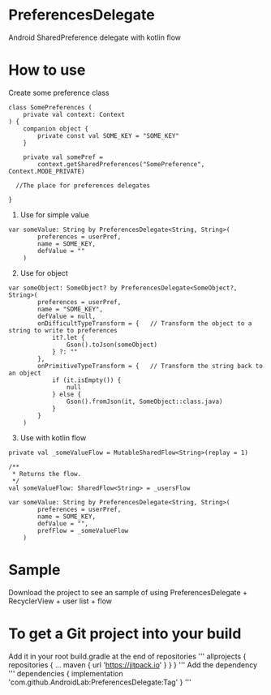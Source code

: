 # PreferencesDelegate
Android SharedPreference delegate with kotlin flow
# How to use
Create some preference class
```
class SomePreferences (
    private val context: Context
) {
    companion object {
        private const val SOME_KEY = "SOME_KEY"
    }

    private val somePref =
        context.getSharedPreferences("SomePreference", Context.MODE_PRIVATE)

  //The place for preferences delegates

}
```
1. Use for simple value
```
var someValue: String by PreferencesDelegate<String, String>(
        preferences = userPref,
        name = SOME_KEY,
        defValue = ""
    )
```

2. Use for object
```
var someObject: SomeObject? by PreferencesDelegate<SomeObject?, String>(
        preferences = userPref,
        name = "SOME_KEY",
        defValue = null,
        onDifficultTypeTransform = {   // Transform the object to a string to write to preferences
            it?.let {
                Gson().toJson(someObject)
            } ?: ""
        },
        onPrimitiveTypeTransform = {   // Transform the string back to an object
            if (it.isEmpty()) {
                null
            } else {
                Gson().fromJson(it, SomeObject::class.java)
            }
        }
    )
```
3. Use with kotlin flow
```
private val _someValueFlow = MutableSharedFlow<String>(replay = 1)

/**
 * Returns the flow.
 */
val someValueFlow: SharedFlow<String> = _usersFlow

var someValue: String by PreferencesDelegate<String, String>(
        preferences = userPref,
        name = SOME_KEY,
        defValue = "",
        prefFlow = _someValueFlow
    )
```
# Sample
Download the project to see an sample of using PreferencesDelegate + RecyclerView + user list + flow

# To get a Git project into your build
Add it in your root build.gradle at the end of repositories
'''
allprojects {
		repositories {
			...
			maven { url 'https://jitpack.io' }
		}
	}
'''
Add the dependency
'''
dependencies {
	        implementation 'com.github.AndroidLab:PreferencesDelegate:Tag'
	}
'''
